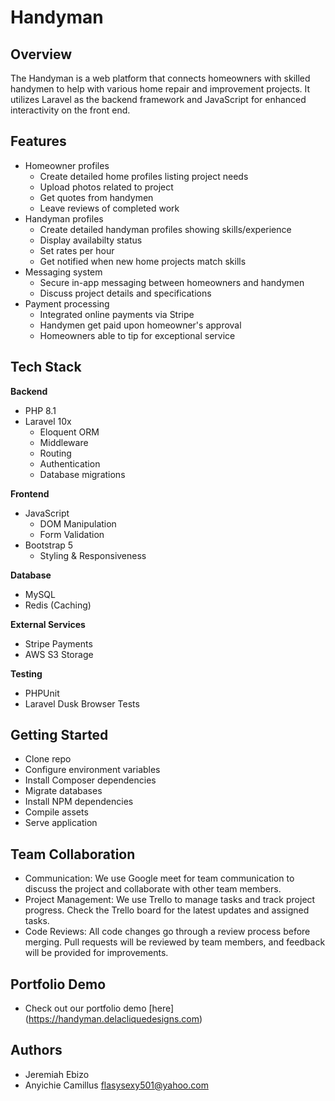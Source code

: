 # Handyman  

## Overview

The Handyman is a web platform that connects homeowners with skilled handymen to help with various home repair and improvement projects. It utilizes Laravel as the backend framework and JavaScript for enhanced interactivity on the front end.

## Features

- Homeowner profiles
  - Create detailed home profiles listing project needs
  - Upload photos related to project
  - Get quotes from handymen
  - Leave reviews of completed work
- Handyman profiles
  - Create detailed handyman profiles showing skills/experience  
  - Display availabilty status 
  - Set rates per hour
  - Get notified when new home projects match skills
- Messaging system
  - Secure in-app messaging between homeowners and handymen
  - Discuss project details and specifications
- Payment processing
  - Integrated online payments via Stripe
  - Handymen get paid upon homeowner's approval
  - Homeowners able to tip for exceptional service
  
## Tech Stack

**Backend**

- PHP 8.1
- Laravel 10x
  - Eloquent ORM
  - Middleware
  - Routing 
  - Authentication
  - Database migrations

**Frontend** 

- JavaScript 
  - DOM Manipulation
  - Form Validation
- Bootstrap 5
  - Styling & Responsiveness

**Database**

- MySQL
- Redis (Caching)

**External Services**

- Stripe Payments
- AWS S3 Storage

**Testing**

- PHPUnit
- Laravel Dusk Browser Tests

## Getting Started

- Clone repo 
- Configure environment variables
- Install Composer dependencies
- Migrate databases
- Install NPM dependencies 
- Compile assets
- Serve application

## Team Collaboration

- Communication: We use Google meet for team communication to discuss the project and collaborate with other team members.
- Project Management: We use Trello to manage tasks and track project progress. Check the Trello board for the latest updates and assigned tasks.
- Code Reviews: All code changes go through a review process before merging. Pull requests will be reviewed by team members, and feedback will be provided for improvements.

## Portfolio Demo

- Check out our portfolio demo [here] (https://handyman.delacliquedesigns.com)

## Authors

-  Jeremiah Ebizo 
- Anyichie Camillus flasysexy501@yahoo.com
